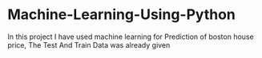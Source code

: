 # Machine-Learning-Using-Python
In this project I have used machine learning for Prediction of boston house price, The Test And Train Data was already given 
